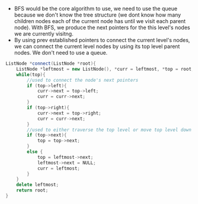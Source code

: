 - BFS would be the core algorithm to use, we need to use the queue because we don't know the tree structure (we dont know how many children nodes each of the current node has until we visit each parent node). With BFS, we produce the next pointers for the this level's nodes we are currently visitng.
- By using prev established pointers to connect the current level's nodes, we can connect the current level nodes by using its top level parent nodes. We don't need to use a queue.

```cpp
ListNode *connect(ListNode *root){
    ListNode *leftmost = new ListNode(), *curr = leftmost, *top = root;
    while(top){
        //used to connect the node's next pointers
        if (top->left){
            curr->next = top->left;
            curr = curr->next;
        }
        if (top->right){
            curr->next = top->right;
            curr = curr->next;
        }
        //used to either traverse the top level or move top level down one level
        if (top->next){
            top = top->next;
        }
        else {
            top = leftmost->next;
            leftmost->next = NULL;
            curr = leftmost;
        }
    }
    delete leftmost;
    return root;
}
```
